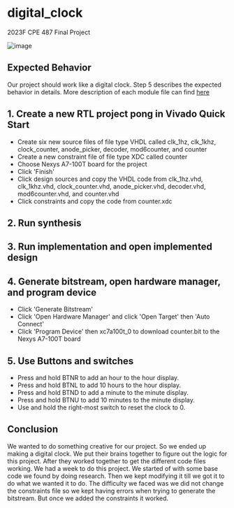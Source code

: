 # digital_clock
2023F CPE 487 Final Project

![image](https://github.com/joyson0914/digital_clock/assets/98338109/7173f01f-6825-46a1-9d41-fa810fb4c75c)
## Expected Behavior
Our project should work like a digital clock. Step 5 describes the expected behavior in details.
More description of each module file can find [here](https://docs.google.com/presentation/d/1Twheq1lgFcUo3BrJrmfB6H9J4KeR7IdhTZJlQCEA3-M/edit?usp=sharing) 


## 1. Create a new RTL project pong in Vivado Quick Start
   - Create six new source files of file type VHDL called clk_1hz, clk_1khz, clock_counter, anode_picker, decoder, mod6counter, and counter
   - Create a new constraint file of file type XDC called counter
   - Choose Nexys A7-100T board for the project
   - Click 'Finish'
   - Click design sources and copy the VHDL code from clk_1hz.vhd, clk_1khz.vhd, clock_counter.vhd, anode_picker.vhd, decoder.vhd, mod6counter.vhd, and counter.vhd
   - Click constraints and copy the code from counter.xdc 

## 2. Run synthesis
## 3. Run implementation and open implemented design
## 4. Generate bitstream, open hardware manager, and program device
   - Click 'Generate Bitstream'
   - Click 'Open Hardware Manager' and click 'Open Target' then 'Auto Connect'
   - Click 'Program Device' then xc7a100t_0 to download counter.bit to the Nexys A7-100T board

## 5. Use Buttons and switches
   - Press and hold BTNR to add an hour to the hour display.
   - Press and hold BTNL to add 10 hours to the hour display.
   - Press and hold BTND to add a minute to the minute display.
   - Press and hold BTNU to add 10 minutes to the minute display.
   - Use and hold the right-most switch to reset the clock to 0.

## Conclusion
We wanted to do something creative for our project. So we ended up making a digital clock. We put their brains together to figure out the logic for this project. After they worked together to get the different code files working. We had a week to do this project. We started of with some base code we found by doing research. Then we kept modifying it till we got it to do what we wanted it to do. The difficulty we faced was we did not change the constraints file so we kept having errors when trying to generate the bitstream. But once we added the constraints it worked. 

